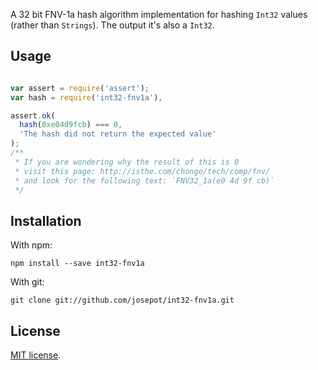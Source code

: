 A 32 bit FNV-1a hash algorithm implementation for hashing `Int32` values (rather than `Strings`).
The output it's also a `Int32`.

## Usage

```js

var assert = require('assert');
var hash = require('int32-fnv1a'),

assert.ok(
  hash(0xe04d9fcb) === 0,
  'The hash did not return the expected value'
);
/**
 * If you are wondering why the result of this is 0
 * visit this page: http://isthe.com/chongo/tech/comp/fnv/
 * and look for the following text: `FNV32_1a(e0 4d 9f cb)`
 */

```

## Installation

With npm:

    npm install --save int32-fnv1a

With git:

    git clone git://github.com/josepot/int32-fnv1a.git

## License

[MIT license](https://github.com/josepot/int32-fnv1a/blob/master/LICENSE).
